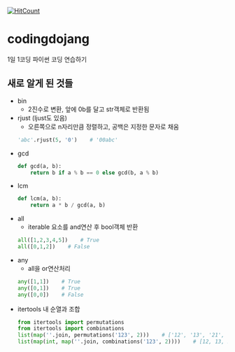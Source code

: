 [![HitCount](http://hits.dwyl.com/Sean-Parkk/codingdojang.svg)](http://hits.dwyl.com/Sean-Parkk/codingdojang)

# codingdojang
1일 1코딩 파이썬 코딩 연습하기

## 새로 알게 된 것들
* bin
  * 2진수로 변환, 앞에 0b를 달고 str객체로 반환됨
* rjust (ljust도 있음)
  * 오른쪽으로 n자리만큼 정렬하고, 공백은 지정한 문자로 채움
  ```python 
  'abc'.rjust(5, '0')    # '00abc'
  ```
* gcd
  ```python
  def gcd(a, b):
      return b if a % b == 0 else gcd(b, a % b)
  ```
* lcm
  ```python 
  def lcm(a, b):
      return a * b / gcd(a, b)
  ```
* all
  * iterable 요소를 and연산 후 bool객체 반환
  ```python
  all([1,2,3,4,5])    # True
  all([0,1,2])    # False
  ```
* any
  * all을 or연산처리
  ```python
  any([1,1])    # True
  any([0,1])    # True
  any([0,0])    # False
  ```
* itertools 내 순열과 조합
  ```python
  from itertools import permutations
  from itertools import combinations
  list(map(''.join, permutations('123', 2)))    # ['12', '13', '21', '23', '31', '32']
  list(map(int, map(''.join, combinations('123', 2))))    # [12, 13, 23]
  ```
  

